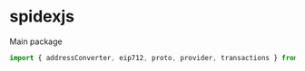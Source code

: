 # spidexjs

Main package
```ts
import { addressConverter, eip712, proto, provider, transactions } from '@spidexjs/spidex'


